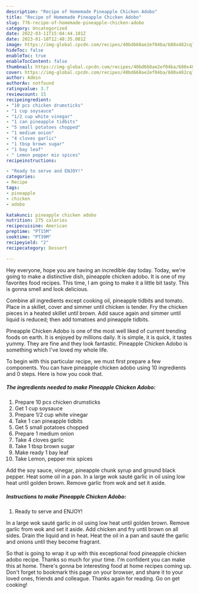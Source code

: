```yaml
---
description: "Recipe of Homemade Pineapple Chicken Adobo"
title: "Recipe of Homemade Pineapple Chicken Adobo"
slug: 776-recipe-of-homemade-pineapple-chicken-adobo
category: Uncategorized
date: 2022-03-11T15:04:44.101Z
date: 2023-01-18T12:48:35.081Z
image: https://img-global.cpcdn.com/recipes/40bd668ae2ef04ba/680x482cq70/pineapple-chicken-adobo-recipe-main-photo.jpg
hideToc: false
enableToc: true
enableTocContent: false
thumbnail: https://img-global.cpcdn.com/recipes/40bd668ae2ef04ba/680x482cq70/pineapple-chicken-adobo-recipe-main-photo.jpg
cover: https://img-global.cpcdn.com/recipes/40bd668ae2ef04ba/680x482cq70/pineapple-chicken-adobo-recipe-main-photo.jpg
author: Admin
authorAv: notfound
ratingvalue: 3.7
reviewcount: 15
recipeingredient:
- "10 pcs chicken drumsticks"
- "1 cup soysauce"
- "1/2 cup white vinegar"
- "1 can pineapple tidbits"
- "5 small potatoes chopped"
- "1 medium onion"
- "4 cloves garlic"
- "1 tbsp brown sugar"
- "1 bay leaf"
- " Lemon pepper mix spices"
recipeinstructions:

- "Ready to serve and ENJOY!"
categories:
- Recipe
tags:
- pineapple
- chicken
- adobo

katakunci: pineapple chicken adobo 
nutrition: 275 calories
recipecuisine: American
preptime: "PT15M"
cooktime: "PT39M"
recipeyield: "2"
recipecategory: Dessert

---
```



Hey everyone, hope you are having an incredible day today. Today, we're going to make a distinctive dish, pineapple chicken adobo. It is one of my favorites food recipes. This time, I am going to make it a little bit tasty. This is gonna smell and look delicious.

Combine all ingredients except cooking oil, pineapple tidbits and tomato. Place in a skillet, cover and simmer until chicken is tender. Fry the chicken pieces in a heated skillet until brown. Add sauce again and simmer until liquid is reduced; then add tomatoes and pineapple tidbits.

Pineapple Chicken Adobo is one of the most well liked of current trending foods on earth. It is enjoyed by millions daily. It is simple, it is quick, it tastes yummy. They are fine and they look fantastic. Pineapple Chicken Adobo is something which I've loved my whole life.


To begin with this particular recipe, we must first prepare a few components. You can have pineapple chicken adobo using 10 ingredients and 0 steps. Here is how you cook that.

<!--inarticleads1-->

##### The ingredients needed to make Pineapple Chicken Adobo:

1. Prepare 10 pcs chicken drumsticks
1. Get 1 cup soysauce
1. Prepare 1/2 cup white vinegar
1. Take 1 can pineapple tidbits
1. Get 5 small potatoes chopped
1. Prepare 1 medium onion
1. Take 4 cloves garlic
1. Take 1 tbsp brown sugar
1. Make ready 1 bay leaf
1. Take  Lemon, pepper mix spices


Add the soy sauce, vinegar, pineapple chunk syrup and ground black pepper. Heat some oil in a pan. In a large wok sauté garlic in oil using low heat until golden brown. Remove garlic from wok and set it aside. 

<!--inarticleads2-->

##### Instructions to make Pineapple Chicken Adobo:


1. Ready to serve and ENJOY!

In a large wok sauté garlic in oil using low heat until golden brown. Remove garlic from wok and set it aside. Add chicken and fry until brown on all sides. Drain the liquid and in heat. Heat the oil in a pan and sauté the garlic and onions until they become fragrant. 

So that is going to wrap it up with this exceptional food pineapple chicken adobo recipe. Thanks so much for your time. I'm confident you can make this at home. There's gonna be interesting food at home recipes coming up. Don't forget to bookmark this page on your browser, and share it to your loved ones, friends and colleague. Thanks again for reading. Go on get cooking!

